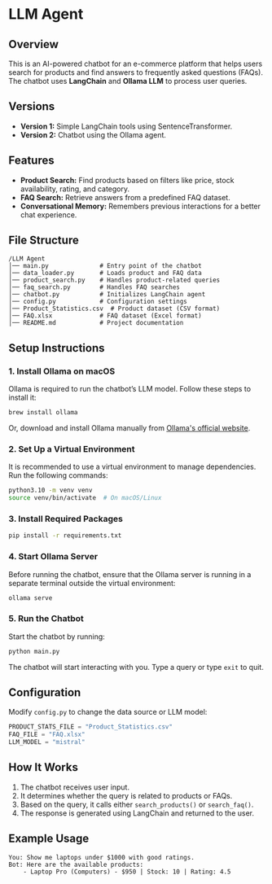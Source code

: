 # LLM Agent

## Overview
This is an AI-powered chatbot for an e-commerce platform that helps users search for products and find answers to frequently asked questions (FAQs). The chatbot uses **LangChain** and **Ollama LLM** to process user queries.

## Versions

- **Version 1:** Simple LangChain tools using SentenceTransformer.
- **Version 2:** Chatbot using the Ollama agent.


## Features
- **Product Search:** Find products based on filters like price, stock availability, rating, and category.
- **FAQ Search:** Retrieve answers from a predefined FAQ dataset.
- **Conversational Memory:** Remembers previous interactions for a better chat experience.

## File Structure
```
/LLM Agent
│── main.py              # Entry point of the chatbot
│── data_loader.py       # Loads product and FAQ data
│── product_search.py    # Handles product-related queries
│── faq_search.py        # Handles FAQ searches
│── chatbot.py           # Initializes LangChain agent
│── config.py            # Configuration settings
│── Product_Statistics.csv  # Product dataset (CSV format)
│── FAQ.xlsx             # FAQ dataset (Excel format)
│── README.md            # Project documentation
```

## Setup Instructions
### 1. Install Ollama on macOS
Ollama is required to run the chatbot’s LLM model. Follow these steps to install it:
```sh
brew install ollama
```
Or, download and install Ollama manually from [Ollama's official website](https://ollama.ai/).

### 2. Set Up a Virtual Environment
It is recommended to use a virtual environment to manage dependencies. Run the following commands:
```sh
python3.10 -m venv venv
source venv/bin/activate  # On macOS/Linux
```

### 3. Install Required Packages
```sh
pip install -r requirements.txt
```

### 4. Start Ollama Server
Before running the chatbot, ensure that the Ollama server is running in a separate terminal outside the virtual environment:
```sh
ollama serve
```

### 5. Run the Chatbot
Start the chatbot by running:
```sh
python main.py
```
The chatbot will start interacting with you. Type a query or type `exit` to quit.

## Configuration
Modify `config.py` to change the data source or LLM model:
```python
PRODUCT_STATS_FILE = "Product_Statistics.csv"
FAQ_FILE = "FAQ.xlsx"
LLM_MODEL = "mistral" 
```

## How It Works
1. The chatbot receives user input.
2. It determines whether the query is related to products or FAQs.
3. Based on the query, it calls either `search_products()` or `search_faq()`.
4. The response is generated using LangChain and returned to the user.

## Example Usage
```
You: Show me laptops under $1000 with good ratings.
Bot: Here are the available products:
    - Laptop Pro (Computers) - $950 | Stock: 10 | Rating: 4.5
```

